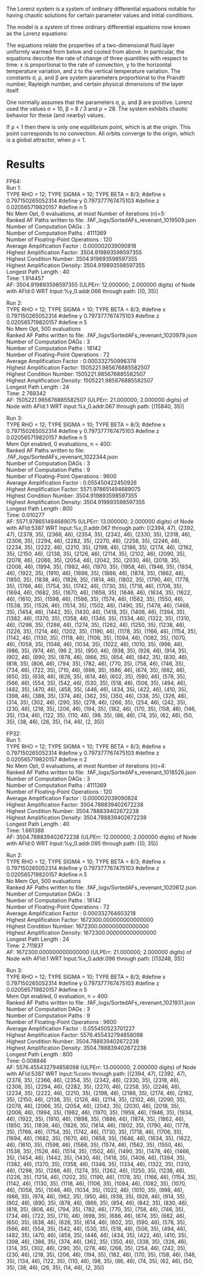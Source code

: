 The Lorenz system is a system of ordinary differential equations notable for having chaotic solutions for certain 
parameter values and initial conditions.

The model is a system of three ordinary differential equations now known as the Lorenz equations:



The equations relate the properties of a two-dimensional fluid layer uniformly warmed from below and cooled from above. 
In particular, the equations describe the rate of change of three quantities with respect to time: x is proportional to 
the rate of convection, y to the horizontal temperature variation, and z to the vertical temperature variation. The 
constants σ, ρ, and β are system parameters proportional to the Prandtl number, Rayleigh number, and certain physical 
dimensions of the layer itself.

One normally assumes that the parameters σ, ρ, and β are positive. Lorenz used the values σ = 10, β = 8 / 3 and ρ = 28. 
The system exhibits chaotic behavior for these (and nearby) values.

If ρ < 1 then there is only one equilibrium point, which is at the origin. This point corresponds to no convection. All 
orbits converge to the origin, which is a global attractor, when ρ < 1.

# Results
FP64:\
Run 1:\
TYPE RHO = 12;
TYPE SIGMA = 10;
TYPE BETA = 8/3;
#define x 0.797150265052314
#define y 0.797377767475103
#define z 0.020565719820157
#define n 5 \
No Mem Opt, 0 evaluations, at most Number of iterations (n)=5:\
Ranked AF Paths written to file: .fAF_logs/SortedAFs_revenant_1019509.json\
Number of Computation DAGs                      : 3\
Number of Computation Paths                     : 4111369\
Number of Floating-Point Operations     : 120\
Average Amplification Factor            : 0.000002039090818\
Highest Amplification Factor: 3504.919893598597355\
Highest Condition Number: 3504.919893598597355\
Highest Amplification Density: 3504.919893598597355\
Longest Path Length                     : 40\
Time: 1.914457\
AF: 3504.919893598597355 (ULPErr: 12.000000; 2.000000 digits) of Node with AFId:0 WRT Input:%y_0.addr.066 through path: [(0, 35)]


Run 2:\
TYPE RHO = 12;
TYPE SIGMA = 10;
TYPE BETA = 8/3;
#define x 0.797150265052314
#define y 0.797377767475103
#define z 0.020565719820157
#define n 5 \
No Mem Opt, 500 evaluations\
Ranked AF Paths written to file: .fAF_logs/SortedAFs_revenant_1020979.json\
Number of Computation DAGs                      : 3\
Number of Computation Paths                     : 18142\
Number of Floating-Point Operations     : 72\
Average Amplification Factor            : 0.000332750996378\
Highest Amplification Factor: 1505221.985676885582507\
Highest Condition Number: 1505221.985676885582507\
Highest Amplification Density: 1505221.985676885582507\
Longest Path Length                     : 24\
Time: 2.769342\
AF: 1505221.985676885582507 (ULPErr: 21.000000; 2.000000 digits) of Node with AFId:1 WRT Input:%x_0.addr.067 through path: [(15840, 35)]

Run 3:\
TYPE RHO = 12;
TYPE SIGMA = 10;
TYPE BETA = 8/3;
#define x 0.797150265052314
#define y 0.797377767475103
#define z 0.020565719820157
#define n 5 \
Mem Opt enabled, 0 evaluations, n = 400:\
Ranked AF Paths written to file: .fAF_logs/SortedAFs_revenant_1022344.json\
Number of Computation DAGs                      : 3\
Number of Computation Paths                     : 9\
Number of Floating-Point Operations     : 9600\
Average Amplification Factor            : 0.055450422450926\
Highest Amplification Factor: 5571.978651494689075\
Highest Condition Number: 3504.919893598597355\
Highest Amplification Density: 3504.919893598597355\
Longest Path Length                     : 800\
Time: 0.010277\
AF: 5571.978651494689075 (ULPErr: 13.000000; 2.000000 digits) of Node with AFId:5387 WRT Input:%x_0.addr.067 through path: 
[(2394, 47), (2392, 47), (2378, 35), (2366, 46), (2354, 35), (2342, 46), (2330, 35), (2318, 46), (2306, 35), (2294, 46), 
(2282, 35), (2270, 46), (2258, 35), (2246, 46), (2234, 35), (2222, 46), (2210, 35), (2198, 46), (2186, 35), (2174, 46), 
(2162, 35), (2150, 46), (2138, 35), (2126, 46), (2114, 35), (2102, 46), (2090, 35), (2078, 46), (2066, 35), (2054, 46), 
(2042, 35), (2030, 46), (2018, 35), (2006, 46), (1994, 35), (1982, 46), (1970, 35), (1958, 46), (1946, 35), (1934, 46), 
(1922, 35), (1910, 46), (1898, 35), (1886, 46), (1874, 35), (1862, 46), (1850, 35), (1838, 46), (1826, 35), (1814, 46), 
(1802, 35), (1790, 46), (1778, 35), (1766, 46), (1754, 35), (1742, 46), (1730, 35), (1718, 46), (1706, 35), (1694, 46), 
(1682, 35), (1670, 46), (1658, 35), (1646, 46), (1634, 35), (1622, 46), (1610, 35), (1598, 46), (1586, 35), (1574, 46), 
(1562, 35), (1550, 46), (1538, 35), (1526, 46), (1514, 35), (1502, 46), (1490, 35), (1478, 46), (1466, 35), (1454, 46), 
(1442, 35), (1430, 46), (1418, 35), (1406, 46), (1394, 35), (1382, 46), (1370, 35), (1358, 46), (1346, 35), (1334, 46), 
(1322, 35), (1310, 46), (1298, 35), (1286, 46), (1274, 35), (1262, 46), (1250, 35), (1238, 46), (1226, 35), (1214, 46), 
(1202, 35), (1190, 46), (1178, 35), (1166, 46), (1154, 35), (1142, 46), (1130, 35), (1118, 46), (1106, 35), (1094, 46), 
(1082, 35), (1070, 46), (1058, 35), (1046, 46), (1034, 35), (1022, 46), (1010, 35), (998, 46), (986, 35), (974, 46), (96
2, 35), (950, 46), (938, 35), (926, 46), (914, 35), (902, 46), (890, 35), (878, 46), (866, 35), (854, 46), (842, 35), 
(830, 46), (818, 35), (806, 46), (794, 35), (782, 46), (770, 35), (758, 46), (746, 35), (734, 46), (722, 35), (710, 46), 
(698, 35), (686, 46), (674, 35), (662, 46), (650, 35), (638, 46), (626, 35), (614, 46), (602, 35), (590, 46), (578, 35), 
(566, 46), (554, 35), (542, 46), (530, 35), (518, 46), (506, 35), (494, 46), (482, 35), (470, 46), (458, 35), (446, 46), 
(434, 35), (422, 46), (410, 35), (398, 46), (386, 35), (374, 46), (362, 35), (350, 46), (338, 35), (326, 46), (314, 35), 
(302, 46), (290, 35), (278, 46), (266, 35), (254, 46), (242, 35), (230, 46), (218, 35), (206, 46), (194, 35), (182, 46), 
(170, 35), (158, 46), (146, 35), (134, 46), (122, 35), (110, 46), (98, 35), (86, 46), (74, 35), (62, 46), (50, 35), (38, 46), 
(26, 35), (14, 46), (2, 35)]

FP32:\
Run 1:\
TYPE RHO = 12;
TYPE SIGMA = 10;
TYPE BETA = 8/3;
#define x 0.797150265052314
#define y 0.797377767475103
#define z 0.020565719820157
#define n 2 \
No Mem Opt, 0 evaluations, at most Number of iterations (n)=4:\
Ranked AF Paths written to file: .fAF_logs/SortedAFs_revenant_1018526.json\
Number of Computation DAGs                      : 3\
Number of Computation Paths                     : 4111369\
Number of Floating-Point Operations     : 120\
Average Amplification Factor            : 0.000002039090824\
Highest Amplification Factor: 3504.788839402672238\
Highest Condition Number: 3504.788839402672238\
Highest Amplification Density: 3504.788839402672238\
Longest Path Length                     : 40\
Time: 1.661388\
AF: 3504.788839402672238 (ULPErr: 12.000000; 2.000000 digits) of Node with AFId:0 WRT Input:%y_0.addr.095 through path: [(0, 35)]

Run 2:\
TYPE RHO = 12;
TYPE SIGMA = 10;
TYPE BETA = 8/3;
#define x 0.797150265052314
#define y 0.797377767475103
#define z 0.020565719820157
#define n 5 \
No Mem Opt, 500 evaluations\
Ranked AF Paths written to file: .fAF_logs/SortedAFs_revenant_1020612.json\
Number of Computation DAGs                      : 3\
Number of Computation Paths                     : 18142\
Number of Floating-Point Operations     : 72\
Average Amplification Factor            : 0.000332764603218\
Highest Amplification Factor: 1672300.000000000000000\
Highest Condition Number: 1672300.000000000000000\
Highest Amplification Density: 1672300.000000000000000\
Longest Path Length                     : 24\
Time: 2.711837\
AF: 1672300.000000000000000 (ULPErr: 21.000000; 2.000000 digits) of Node with AFId:1 WRT Input:%x_0.addr.096 through path: [(13248, 35)]

Run 3:\
TYPE RHO = 12;
TYPE SIGMA = 10;
TYPE BETA = 8/3;
#define x 0.797150265052314
#define y 0.797377767475103
#define z 0.020565719820157
#define n 5 \
Mem Opt enabled, 0 evaluation, n = 400:\
Ranked AF Paths written to file: .fAF_logs/SortedAFs_revenant_1021931.json\
Number of Computation DAGs                      : 3\
Number of Computation Paths                     : 9\
Number of Floating-Point Operations     : 9600\
Average Amplification Factor            : 0.055450523701227\
Highest Amplification Factor: 5576.455432794858098\
Highest Condition Number: 3504.788839402672238\
Highest Amplification Density: 3504.788839402672238\
Longest Path Length                     : 800\
Time: 0.008846\
AF: 5576.455432794858098 (ULPErr: 13.000000; 2.000000 digits) of Node with AFId:5387 WRT Input:%conv through path: [(2394, 47), 
(2392, 47), (2378, 35), (2366, 46), (2354, 35), (2342, 46), (2330, 35), (2318, 46), (2306, 35), (2294, 46), (2282, 35), 
(2270, 46), (2258, 35), (2246, 46), (2234, 35), (2222, 46), (2210, 35), (2198, 46), (2186, 35), (2174, 46), (2162, 35), 
(2150, 46), (2138, 35), (2126, 46), (2114, 35), (2102, 46), (2090, 35), (2078, 46), (2066, 35), (2054, 46), (2042, 35), 
(2030, 46), (2018, 35), (2006, 46), (1994, 35), (1982, 46), (1970, 35), (1958, 46), (1946, 35), (1934, 46), (1922, 35), 
(1910, 46), (1898, 35), (1886, 46), (1874, 35), (1862, 46), (1850, 35), (1838, 46), (1826, 35), (1814, 46), (1802, 35), 
(1790, 46), (1778, 35), (1766, 46), (1754, 35), (1742, 46), (1730, 35), (1718, 46), (1706, 35), (1694, 46), (1682, 35), 
(1670, 46), (1658, 35), (1646, 46), (1634, 35), (1622, 46), (1610, 35), (1598, 46), (1586, 35), (1574, 46), (1562, 35), 
(1550, 46), (1538, 35), (1526, 46), (1514, 35), (1502, 46), (1490, 35), (1478, 46), (1466, 35), (1454, 46), (1442, 35), 
(1430, 46), (1418, 35), (1406, 46), (1394, 35), (1382, 46), (1370, 35), (1358, 46), (1346, 35), (1334, 46), (1322, 35), 
(1310, 46), (1298, 35), (1286, 46), (1274, 35), (1262, 46), (1250, 35), (1238, 46), (1226, 35), (1214, 46), (1202, 35), 
(1190, 46), (1178, 35), (1166, 46), (1154, 35), (1142, 46), (1130, 35), (1118, 46), (1106, 35), (1094, 46), (1082, 35), 
(1070, 46), (1058, 35), (1046, 46), (1034, 35), (1022, 46), (1010, 35), (998, 46), (986, 35), (974, 46), (962, 35), (950, 46), 
(938, 35), (926, 46), (914, 35), (902, 46), (890, 35), (878, 46), (866, 35), (854, 46), (842, 35), (830, 46), (818, 35), 
(806, 46), (794, 35), (782, 46), (770, 35), (758, 46), (746, 35), (734, 46), (722, 35), (710, 46), (698, 35), (686, 46), 
(674, 35), (662, 46), (650, 35), (638, 46), (626, 35), (614, 46), (602, 35), (590, 46), (578, 35), (566, 46), (554, 35), 
(542, 46), (530, 35), (518, 46), (506, 35), (494, 46), (482, 35), (470, 46), (458, 35), (446, 46), (434, 35), (422, 46), 
(410, 35), (398, 46), (386, 35), (374, 46), (362, 35), (350, 46), (338, 35), (326, 46), (314, 35), (302, 46), (290, 35), 
(278, 46), (266, 35), (254, 46), (242, 35), (230, 46), (218, 35), (206, 46), (194, 35), (182, 46), (170, 35), (158, 46), 
(146, 35), (134, 46), (122, 35), (110, 46), (98, 35), (86, 46), (74, 35), (62, 46), (50, 35), (38, 46), (26, 35), (14, 46), 
(2, 35)]